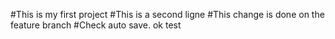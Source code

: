 #This is my first project
#This is a second ligne
#This change is done on the feature branch
#Check auto save. ok test